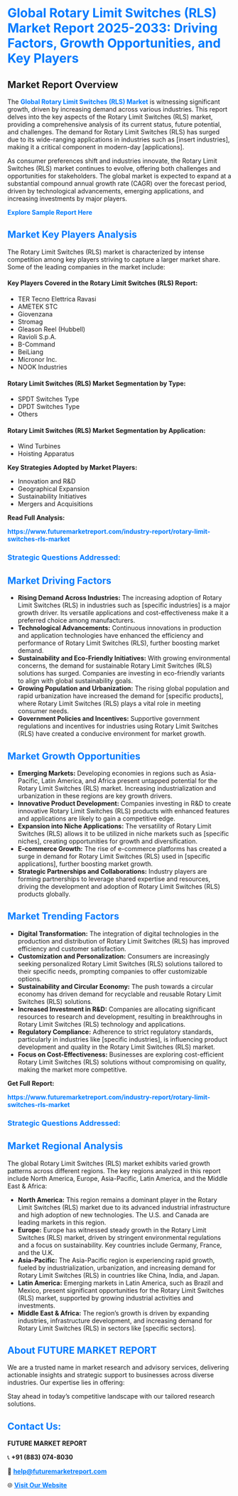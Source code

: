 <h1 style="color: #007BFF;">Global Rotary Limit Switches (RLS) Market Report 2025-2033: Driving Factors, Growth Opportunities, and Key Players</h1>

<section id="overview">
<h2>Market Report Overview</h2>
<p>The <a href="https://www.futuremarketreport.com/industry-report/rotary-limit-switches-rls-market" style="color: #007BFF; text-decoration: none;"><strong>Global Rotary Limit Switches (RLS) Market</strong></a> is witnessing significant growth, driven by increasing demand across various industries. This report delves into the key aspects of the Rotary Limit Switches (RLS) market, providing a comprehensive analysis of its current status, future potential, and challenges. The demand for Rotary Limit Switches (RLS) has surged due to its wide-ranging applications in industries such as [insert industries], making it a critical component in modern-day [applications].</p>
<p>As consumer preferences shift and industries innovate, the Rotary Limit Switches (RLS) market continues to evolve, offering both challenges and opportunities for stakeholders. The global market is expected to expand at a substantial compound annual growth rate (CAGR) over the forecast period, driven by technological advancements, emerging applications, and increasing investments by major players.</p>
</section>

<section id="overview">
<p><a href="https://www.futuremarketreport.com/request-sample/reportId=41795" style="color: #007BFF; text-decoration: none;"><strong>Explore Sample Report Here</strong></a></p>
</section>

<section id="key-players">
<h2 style="color: #007BFF;">Market Key Players Analysis</h2>
<p>The Rotary Limit Switches (RLS) market is characterized by intense competition among key players striving to capture a larger market share. Some of the leading companies in the market include:</p>
<h4>Key Players Covered in the Rotary Limit Switches (RLS) Report:</h4>
<ul><li>TER Tecno Elettrica Ravasi</li><li>AMETEK STC</li><li>Giovenzana</li><li>Stromag</li><li>Gleason Reel (Hubbell)</li><li>Ravioli S.p.A.</li><li>B-Command</li><li>BeiLiang</li><li>Micronor Inc.</li><li>NOOK Industries</li></ul>
<h4>Rotary Limit Switches (RLS) Market Segmentation by Type:</h4>
<ul><li>SPDT Switches Type</li><li>DPDT Switches Type</li><li>Others</li></ul>

<h4>Rotary Limit Switches (RLS) Market Segmentation by Application:</h4>
<ul><li>Wind Turbines</li><li>Hoisting Apparatus</li></ul>
<p><strong>Key Strategies Adopted by Market Players:</strong></p>
<ul>
<li>Innovation and R&D</li>
<li>Geographical Expansion</li>
<li>Sustainability Initiatives</li>
<li>Mergers and Acquisitions</li>
</ul>
</section>

<section>
<p><strong>Read Full Analysis: </strong></p><a href="https://www.futuremarketreport.com/industry-report/rotary-limit-switches-rls-market" style="color: #007BFF; text-decoration: none;"><strong>https://www.futuremarketreport.com/industry-report/rotary-limit-switches-rls-market</strong></a>
<h3 style="color: #007BFF;">Strategic Questions Addressed:</h3>
</section>

<section id="driving-factors">
<h2 style="color: #007BFF;">Market Driving Factors</h2>
<ul>
<li><strong>Rising Demand Across Industries:</strong> The increasing adoption of Rotary Limit Switches (RLS) in industries such as [specific industries] is a major growth driver. Its versatile applications and cost-effectiveness make it a preferred choice among manufacturers.</li>
<li><strong>Technological Advancements:</strong> Continuous innovations in production and application technologies have enhanced the efficiency and performance of Rotary Limit Switches (RLS), further boosting market demand.</li>
<li><strong>Sustainability and Eco-Friendly Initiatives:</strong> With growing environmental concerns, the demand for sustainable Rotary Limit Switches (RLS) solutions has surged. Companies are investing in eco-friendly variants to align with global sustainability goals.</li>
<li><strong>Growing Population and Urbanization:</strong> The rising global population and rapid urbanization have increased the demand for [specific products], where Rotary Limit Switches (RLS) plays a vital role in meeting consumer needs.</li>
<li><strong>Government Policies and Incentives:</strong> Supportive government regulations and incentives for industries using Rotary Limit Switches (RLS) have created a conducive environment for market growth.</li>
</ul>
</section>

<section id="growth-opportunities">
<h2 style="color: #007BFF;">Market Growth Opportunities</h2>
<ul>
<li><strong>Emerging Markets:</strong> Developing economies in regions such as Asia-Pacific, Latin America, and Africa present untapped potential for the Rotary Limit Switches (RLS) market. Increasing industrialization and urbanization in these regions are key growth drivers.</li>
<li><strong>Innovative Product Development:</strong> Companies investing in R&D to create innovative Rotary Limit Switches (RLS) products with enhanced features and applications are likely to gain a competitive edge.</li>
<li><strong>Expansion into Niche Applications:</strong> The versatility of Rotary Limit Switches (RLS) allows it to be utilized in niche markets such as [specific niches], creating opportunities for growth and diversification.</li>
<li><strong>E-commerce Growth:</strong> The rise of e-commerce platforms has created a surge in demand for Rotary Limit Switches (RLS) used in [specific applications], further boosting market growth.</li>
<li><strong>Strategic Partnerships and Collaborations:</strong> Industry players are forming partnerships to leverage shared expertise and resources, driving the development and adoption of Rotary Limit Switches (RLS) products globally.</li>
</ul>
</section>

<section id="trending-factors">
<h2 style="color: #007BFF;">Market Trending Factors</h2>
<ul>
<li><strong>Digital Transformation:</strong> The integration of digital technologies in the production and distribution of Rotary Limit Switches (RLS) has improved efficiency and customer satisfaction.</li>
<li><strong>Customization and Personalization:</strong> Consumers are increasingly seeking personalized Rotary Limit Switches (RLS) solutions tailored to their specific needs, prompting companies to offer customizable options.</li>
<li><strong>Sustainability and Circular Economy:</strong> The push towards a circular economy has driven demand for recyclable and reusable Rotary Limit Switches (RLS) solutions.</li>
<li><strong>Increased Investment in R&D:</strong> Companies are allocating significant resources to research and development, resulting in breakthroughs in Rotary Limit Switches (RLS) technology and applications.</li>
<li><strong>Regulatory Compliance:</strong> Adherence to strict regulatory standards, particularly in industries like [specific industries], is influencing product development and quality in the Rotary Limit Switches (RLS) market.</li>
<li><strong>Focus on Cost-Effectiveness:</strong> Businesses are exploring cost-efficient Rotary Limit Switches (RLS) solutions without compromising on quality, making the market more competitive.</li>
</ul>
</section>

<section>
<p><strong>Get Full Report: </strong></p><a href="https://www.futuremarketreport.com/industry-report/rotary-limit-switches-rls-market" style="color: #007BFF; text-decoration: none;"><strong>https://www.futuremarketreport.com/industry-report/rotary-limit-switches-rls-market</strong></a>
<h3 style="color: #007BFF;">Strategic Questions Addressed:</h3>
</section>


<section id="regional-analysis">
<h2 style="color: #007BFF;">Market Regional Analysis</h2>
<p>The global Rotary Limit Switches (RLS) market exhibits varied growth patterns across different regions. The key regions analyzed in this report include North America, Europe, Asia-Pacific, Latin America, and the Middle East & Africa:</p>
<ul>
<li><strong>North America:</strong> This region remains a dominant player in the Rotary Limit Switches (RLS) market due to its advanced industrial infrastructure and high adoption of new technologies. The U.S. and Canada are leading markets in this region.</li>
<li><strong>Europe:</strong> Europe has witnessed steady growth in the Rotary Limit Switches (RLS) market, driven by stringent environmental regulations and a focus on sustainability. Key countries include Germany, France, and the U.K.</li>
<li><strong>Asia-Pacific:</strong> The Asia-Pacific region is experiencing rapid growth, fueled by industrialization, urbanization, and increasing demand for Rotary Limit Switches (RLS) in countries like China, India, and Japan.</li>
<li><strong>Latin America:</strong> Emerging markets in Latin America, such as Brazil and Mexico, present significant opportunities for the Rotary Limit Switches (RLS) market, supported by growing industrial activities and investments.</li>
<li><strong>Middle East & Africa:</strong> The region’s growth is driven by expanding industries, infrastructure development, and increasing demand for Rotary Limit Switches (RLS) in sectors like [specific sectors].</li>
</ul>
</section>

<footer>
<h2 style="color: #007BFF;">About FUTURE MARKET REPORT</h2>
<p>We are a trusted name in market research and advisory services, delivering actionable insights and strategic support to businesses across diverse industries. Our expertise lies in offering:</p>

<p>Stay ahead in today’s competitive landscape with our tailored research solutions.</p>

<h2 style="color: #007BFF;">Contact Us:</h2>
<p><strong>FUTURE MARKET REPORT</strong></p>
<p>📞 <strong>+91 (883) 074-8030</strong></p>
<p>📧 <strong><a href="mailto:help@futuremarketreport.com" style="color: #007BFF;">help@futuremarketreport.com</a></strong></p>
<p>🌐 <strong><a href="https://www.futuremarketreport.com/" style="color: #007BFF;">Visit Our Website</a></strong></p>
</footer>